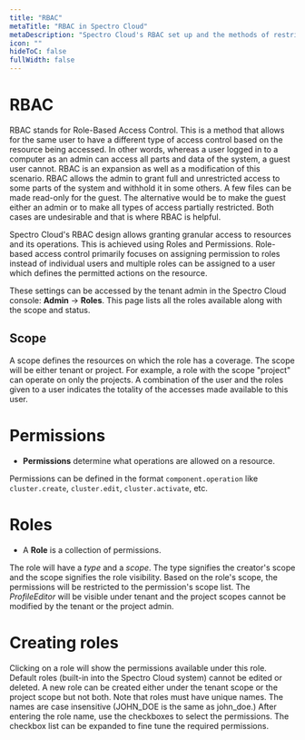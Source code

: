 ```yaml
---
title: "RBAC"
metaTitle: "RBAC in Spectro Cloud"
metaDescription: "Spectro Cloud's RBAC set up and the methods of restricting or allowing access"
icon: ""
hideToC: false
fullWidth: false
---
```


# RBAC

RBAC stands for Role-Based Access Control. This is a method that allows for the same user to have a different type of access control based on the resource being accessed. In other words, whereas a user logged in to a computer as an admin can access all parts and data of the system, a guest user cannot. RBAC is an expansion as well as a modification of this scenario. RBAC allows the admin to grant full and unrestricted access to some parts of the system and withhold it in some others. A few files can be made read-only for the guest. The alternative would be to make the guest either an admin or to make all types of access partially restricted. Both cases are undesirable and that is where RBAC is helpful.

Spectro Cloud's RBAC design allows granting granular access to resources and its operations. This is achieved using Roles and Permissions. Role-based access control primarily focuses on assigning permission to roles instead of individual users and multiple roles can be assigned to a user which defines the permitted actions on the resource.

These settings can be accessed by the tenant admin in the Spectro Cloud console: **Admin** -> **Roles**. This page lists all the roles available along with the scope and status.

## Scope

A scope defines the resources on which the role has a coverage. The scope will be either tenant or project. For example, a role with the scope "project" can operate on only the projects. A combination of the user and the roles given to a user indicates the totality of the accesses made available to this user.

# Permissions

* **Permissions** determine what operations are allowed on a resource.

Permissions can be defined in the format `component.operation` like `cluster.create`, `cluster.edit`, `cluster.activate`, etc.

# Roles

* A **Role** is a collection of permissions.

The role will have a *type* and a *scope*. The type signifies the creator's scope and the scope signifies the role visibility. Based on the role's scope, the permissions will be restricted to the permission's scope list. The *ProfileEditor* will be visible under tenant and the project scopes cannot be modified by the tenant or the project admin.

# Creating roles

Clicking on a role will show the permissions available under this role. Default roles (built-in into the Spectro Cloud system) cannot be edited or deleted. A new role can be created either under the tenant scope or the project scope but not both. Note that roles must have unique names. The names are case insensitive (JOHN_DOE is the same as john_doe.) After entering the role name, use the checkboxes to select the permissions. The checkbox list can be expanded to fine tune the required permissions.
